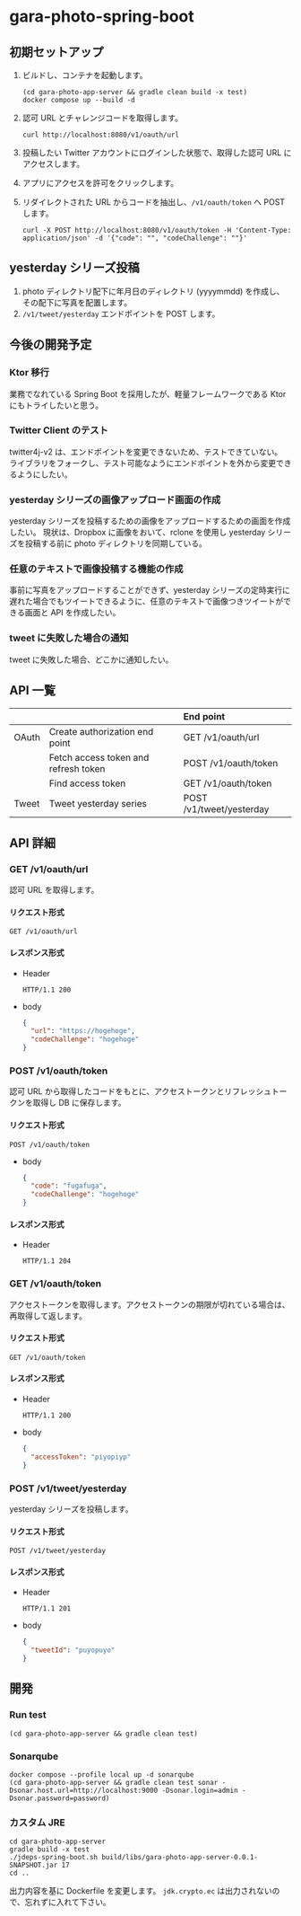 # gara-photo-spring-boot

## 初期セットアップ

1. ビルドし、コンテナを起動します。

    ```shell
    (cd gara-photo-app-server && gradle clean build -x test)
    docker compose up --build -d
    ```

1. 認可 URL とチャレンジコードを取得します。

    ```shell
    curl http://localhost:8080/v1/oauth/url
    ```

1. 投稿したい Twitter アカウントにログインした状態で、取得した認可 URL にアクセスします。
1. アプリにアクセスを許可をクリックします。
1. リダイレクトされた URL からコードを抽出し、`/v1/oauth/token` へ POST します。

    ```shell
    curl -X POST http://localhost:8080/v1/oauth/token -H 'Content-Type: application/json' -d '{"code": "", "codeChallenge": ""}'
    ```

## yesterday シリーズ投稿

1. photo ディレクトリ配下に年月日のディレクトリ (yyyymmdd) を作成し、その配下に写真を配置します。
1. `/v1/tweet/yesterday` エンドポイントを POST します。

## 今後の開発予定

### Ktor 移行

業務でなれている Spring Boot を採用したが、軽量フレームワークである Ktor にもトライしたいと思う。

### Twitter Client のテスト

twitter4j-v2 は、エンドポイントを変更できないため、テストできていない。
ライブラリをフォークし、テスト可能なようにエンドポイントを外から変更できるようにしたい。

### yesterday シリーズの画像アップロード画面の作成

yesterday シリーズを投稿するための画像をアップロードするための画面を作成したい。
現状は、Dropbox に画像をおいて、rclone を使用し yesterday シリーズを投稿する前に photo ディレクトリを同期している。

### 任意のテキストで画像投稿する機能の作成

事前に写真をアップロードすることができず、yesterday シリーズの定時実行に遅れた場合でもツイートできるように、任意のテキストで画像つきツイートができる画面と API を作成したい。

### tweet に失敗した場合の通知

tweet に失敗した場合、どこかに通知したい。

## API 一覧

|       |                                      | End point                |
|:------|:-------------------------------------|:-------------------------|
| OAuth | Create authorization end point       | GET /v1/oauth/url        |
|       | Fetch access token and refresh token | POST /v1/oauth/token     |
|       | Find access token                    | GET /v1/oauth/token      |
| Tweet | Tweet yesterday series               | POST /v1/tweet/yesterday |

## API 詳細

### GET /v1/oauth/url

認可 URL を取得します。

#### リクエスト形式

```
GET /v1/oauth/url
```

#### レスポンス形式

- Header

    ```
    HTTP/1.1 200
    ```

- body

  ```json
  {
    "url": "https://hogehoge",
    "codeChallenge": "hogehoge"
  }
    ```

### POST /v1/oauth/token

認可 URL から取得したコードをもとに、アクセストークンとリフレッシュトークンを取得し DB に保存します。

#### リクエスト形式

```
POST /v1/oauth/token
```

- body

    ```json
    {
      "code": "fugafuga",
      "codeChallenge": "hogehoge"
    }
    ```

#### レスポンス形式

- Header

    ```
    HTTP/1.1 204
    ```

### GET /v1/oauth/token

アクセストークンを取得します。アクセストークンの期限が切れている場合は、再取得して返します。

#### リクエスト形式

```
GET /v1/oauth/token
```

#### レスポンス形式

- Header

    ```
    HTTP/1.1 200
    ```

- body

  ```json
  {
    "accessToken": "piyopiyp"
  }
    ```

### POST /v1/tweet/yesterday

yesterday シリーズを投稿します。

#### リクエスト形式

```
POST /v1/tweet/yesterday
```

#### レスポンス形式

- Header

    ```
    HTTP/1.1 201
    ```

- body

  ```json
  {
    "tweetId": "puyopuyo"
  }
    ```

## 開発

### Run test

```shell
(cd gara-photo-app-server && gradle clean test)
```

### Sonarqube

```shell
docker compose --profile local up -d sonarqube
(cd gara-photo-app-server && gradle clean test sonar -Dsonar.host.url=http://localhost:9000 -Dsonar.login=admin -Dsonar.password=password)
```

### カスタム JRE

```shell
cd gara-photo-app-server
gradle build -x test
./jdeps-spring-boot.sh build/libs/gara-photo-app-server-0.0.1-SNAPSHOT.jar 17
cd ..
```
出力内容を基に Dockerfile を変更します。
`jdk.crypto.ec` は出力されないので、忘れずに入れて下さい。
